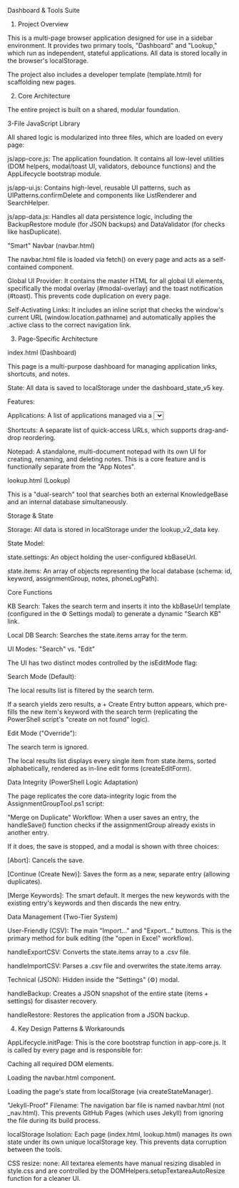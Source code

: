 Dashboard & Tools Suite

1. Project Overview

This is a multi-page browser application designed for use in a sidebar environment. It provides two primary tools, "Dashboard" and "Lookup," which run as independent, stateful applications. All data is stored locally in the browser's localStorage.

The project also includes a developer template (template.html) for scaffolding new pages.

2. Core Architecture

The entire project is built on a shared, modular foundation.

3-File JavaScript Library

All shared logic is modularized into three files, which are loaded on every page:

js/app-core.js: The application foundation. It contains all low-level utilities (DOM helpers, modal/toast UI, validators, debounce functions) and the AppLifecycle bootstrap module.

js/app-ui.js: Contains high-level, reusable UI patterns, such as UIPatterns.confirmDelete and components like ListRenderer and SearchHelper.

js/app-data.js: Handles all data persistence logic, including the BackupRestore module (for JSON backups) and DataValidator (for checks like hasDuplicate).

"Smart" Navbar (navbar.html)

The navbar.html file is loaded via fetch() on every page and acts as a self-contained component.

Global UI Provider: It contains the master HTML for all global UI elements, specifically the modal overlay (#modal-overlay) and the toast notification (#toast). This prevents code duplication on every page.

Self-Activating Links: It includes an inline script that checks the window's current URL (window.location.pathname) and automatically applies the .active class to the correct navigation link.

3. Page-Specific Architecture

index.html (Dashboard)

This page is a multi-purpose dashboard for managing application links, shortcuts, and notes.

State: All data is saved to localStorage under the dashboard_state_v5 key.

Features:

Applications: A list of applications managed via a <select> dropdown. Each app can have "App Notes / Escalation" and a list of URLs. New apps can be created, which dynamically shows an "App Name" field.

Shortcuts: A separate list of quick-access URLs, which supports drag-and-drop reordering.

Notepad: A standalone, multi-document notepad with its own UI for creating, renaming, and deleting notes. This is a core feature and is functionally separate from the "App Notes".

lookup.html (Lookup)

This is a "dual-search" tool that searches both an external KnowledgeBase and an internal database simultaneously.

Storage & State

Storage: All data is stored in localStorage under the lookup_v2_data key.

State Model:

state.settings: An object holding the user-configured kbBaseUrl.

state.items: An array of objects representing the local database (schema: id, keyword, assignmentGroup, notes, phoneLogPath).

Core Functions

KB Search: Takes the search term and inserts it into the kbBaseUrl template (configured in the ⚙️ Settings modal) to generate a dynamic "Search KB" link.

Local DB Search: Searches the state.items array for the term.

UI Modes: "Search" vs. "Edit"

The UI has two distinct modes controlled by the isEditMode flag:

Search Mode (Default):

The local results list is filtered by the search term.

If a search yields zero results, a + Create Entry button appears, which pre-fills the new item's keyword with the search term (replicating the PowerShell script's "create on not found" logic).

Edit Mode ("Override"):

The search term is ignored.

The local results list displays every single item from state.items, sorted alphabetically, rendered as in-line edit forms (createEditForm).

Data Integrity (PowerShell Logic Adaptation)

The page replicates the core data-integrity logic from the AssignmentGroupTool.ps1 script:

"Merge on Duplicate" Workflow: When a user saves an entry, the handleSave() function checks if the assignmentGroup already exists in another entry.

If it does, the save is stopped, and a modal is shown with three choices:

[Abort]: Cancels the save.

[Continue (Create New)]: Saves the form as a new, separate entry (allowing duplicates).

[Merge Keywords]: The smart default. It merges the new keywords with the existing entry's keywords and then discards the new entry.

Data Management (Two-Tier System)

User-Friendly (CSV): The main "Import..." and "Export..." buttons. This is the primary method for bulk editing (the "open in Excel" workflow).

handleExportCSV: Converts the state.items array to a .csv file.

handleImportCSV: Parses a .csv file and overwrites the state.items array.

Technical (JSON): Hidden inside the "Settings" (⚙️) modal.

handleBackup: Creates a JSON snapshot of the entire state (items + settings) for disaster recovery.

handleRestore: Restores the application from a JSON backup.

4. Key Design Patterns & Workarounds

AppLifecycle.initPage: This is the core bootstrap function in app-core.js. It is called by every page and is responsible for:

Caching all required DOM elements.

Loading the navbar.html component.

Loading the page's state from localStorage (via createStateManager).

"Jekyll-Proof" Filename: The navigation bar file is named navbar.html (not _nav.html). This prevents GitHub Pages (which uses Jekyll) from ignoring the file during its build process.

localStorage Isolation: Each page (index.html, lookup.html) manages its own state under its own unique localStorage key. This prevents data corruption between the tools.

CSS resize: none: All textarea elements have manual resizing disabled in style.css and are controlled by the DOMHelpers.setupTextareaAutoResize function for a cleaner UI.

